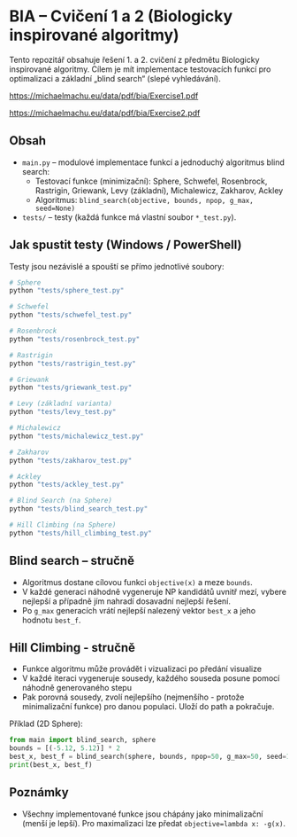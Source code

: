# BIA – Cvičení 1 a 2 (Biologicky inspirované algoritmy)

Tento repozitář obsahuje řešení 1. a 2. cvičení z předmětu Biologicky inspirované algoritmy.
Cílem je mít implementace testovacích funkcí pro optimalizaci a základní „blind search“ (slepé vyhledávání).

https://michaelmachu.eu/data/pdf/bia/Exercise1.pdf

https://michaelmachu.eu/data/pdf/bia/Exercise2.pdf

## Obsah

-   `main.py` – modulové implementace funkcí a jednoduchý algoritmus blind search:
    -   Testovací funkce (minimizační): Sphere, Schwefel, Rosenbrock, Rastrigin, Griewank, Levy (základní), Michalewicz, Zakharov, Ackley
    -   Algoritmus: `blind_search(objective, bounds, npop, g_max, seed=None)`
-   `tests/` – testy (každá funkce má vlastní soubor `*_test.py`).

## Jak spustit testy (Windows / PowerShell)

Testy jsou nezávislé a spouští se přímo jednotlivé soubory:

```powershell
# Sphere
python "tests/sphere_test.py"

# Schwefel
python "tests/schwefel_test.py"

# Rosenbrock
python "tests/rosenbrock_test.py"

# Rastrigin
python "tests/rastrigin_test.py"

# Griewank
python "tests/griewank_test.py"

# Levy (základní varianta)
python "tests/levy_test.py"

# Michalewicz
python "tests/michalewicz_test.py"

# Zakharov
python "tests/zakharov_test.py"

# Ackley
python "tests/ackley_test.py"

# Blind Search (na Sphere)
python "tests/blind_search_test.py"

# Hill Climbing (na Sphere)
python "tests/hill_climbing_test.py"
```

## Blind search – stručně

-   Algoritmus dostane cílovou funkci `objective(x)` a meze `bounds`.
-   V každé generaci náhodně vygeneruje NP kandidátů uvnitř mezí, vybere nejlepší a případně jím nahradí dosavadní nejlepší řešení.
-   Po `g_max` generacích vrátí nejlepší nalezený vektor `best_x` a jeho hodnotu `best_f`.

## Hill Climbing - stručně

-    Funkce algoritmu může provádět i vizualizaci po předání visualize
-    V každé iteraci vygeneruje sousedy, každého souseda posune pomocí náhodně generovaného stepu
-    Pak porovná sousedy, zvolí nejlepšího (nejmenšího - protože minimalizační funkce) pro danou populaci. Uloží do path a pokračuje.

Příklad (2D Sphere):

```python
from main import blind_search, sphere
bounds = [(-5.12, 5.12)] * 2
best_x, best_f = blind_search(sphere, bounds, npop=50, g_max=50, seed=123)
print(best_x, best_f)
```

## Poznámky

-   Všechny implementované funkce jsou chápány jako minimalizační (menší je lepší). Pro maximalizaci lze předat `objective=lambda x: -g(x)`.
